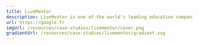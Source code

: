 ```yaml
---
title: LiveMentor
description: LiveMentor is one of the world's leading education companies focused on entrepreneurship. They decided to migrate their existing front-end to Nuxt. We met with Romain and Alexandre to talk about their journey.
url: https://google.fr
imgUrl: /resources/case-studies/livementor/cover.png
gradientUrl: /resources/case-studies/livementor/gradient.svg
---
```

